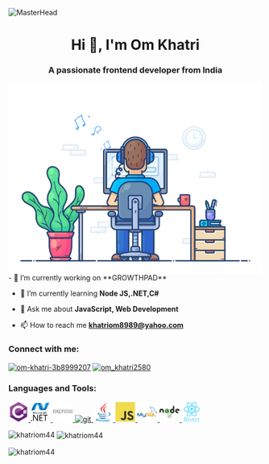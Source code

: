 ![MasterHead](https://res.cloudinary.com/superfolio/image/upload/v1620689979/68747470733a2f2f692e70696e696d672e636f6d2f6f726967696e616c732f63362f33332f63322f63363333633230656465383266306530636564376435373064626533613166332e676966_yjuh2s.gif)
<h1 align="center">Hi 👋, I'm Om Khatri</h1>
<h3 align="center">A passionate frontend developer from India</h3>

<img align="right" src="https://raw.githubusercontent.com/jsuarezruiz/jsuarezruiz/master/images/coding.gif" alt="khatriom44" />
<!--<p align="left"> <img src="https://raw.githubusercontent.com/jsuarezruiz/jsuarezruiz/master/images/coding.gif" alt="khatriom44" /> </p>-->
- 🔭 I’m currently working on **GROWTHPAD**

- 🌱 I’m currently learning **Node JS,.NET,C#**

- 💬 Ask me about **JavaScript, Web Development**

- 📫 How to reach me **khatriom8989@yahoo.com**

<h3 align="left">Connect with me:</h3>
<p align="left">
<a href="https://linkedin.com/in/om-khatri-3b8999207" target="blank"><img align="center" src="https://raw.githubusercontent.com/rahuldkjain/github-profile-readme-generator/master/src/images/icons/Social/linked-in-alt.svg" alt="om-khatri-3b8999207" height="30" width="40" /></a>
<a href="https://instagram.com/om_khatri2580" target="blank"><img align="center" src="https://raw.githubusercontent.com/rahuldkjain/github-profile-readme-generator/master/src/images/icons/Social/instagram.svg" alt="om_khatri2580" height="30" width="40" /></a>
</p>

<h3 align="left">Languages and Tools:</h3>
<p align="left"> <a href="https://www.w3schools.com/cs/" target="_blank" rel="noreferrer"> <img src="https://raw.githubusercontent.com/devicons/devicon/master/icons/csharp/csharp-original.svg" alt="csharp" width="40" height="40"/> </a> <a href="https://dotnet.microsoft.com/" target="_blank" rel="noreferrer"> <img src="https://raw.githubusercontent.com/devicons/devicon/master/icons/dot-net/dot-net-original-wordmark.svg" alt="dotnet" width="40" height="40"/> </a> <a href="https://expressjs.com" target="_blank" rel="noreferrer"> <img src="https://raw.githubusercontent.com/devicons/devicon/master/icons/express/express-original-wordmark.svg" alt="express" width="40" height="40"/> </a> <a href="https://git-scm.com/" target="_blank" rel="noreferrer"> <img src="https://www.vectorlogo.zone/logos/git-scm/git-scm-icon.svg" alt="git" width="40" height="40"/> </a> <a href="https://www.java.com" target="_blank" rel="noreferrer"> <img src="https://raw.githubusercontent.com/devicons/devicon/master/icons/java/java-original.svg" alt="java" width="40" height="40"/> </a> <a href="https://developer.mozilla.org/en-US/docs/Web/JavaScript" target="_blank" rel="noreferrer"> <img src="https://raw.githubusercontent.com/devicons/devicon/master/icons/javascript/javascript-original.svg" alt="javascript" width="40" height="40"/> </a> <a href="https://www.mysql.com/" target="_blank" rel="noreferrer"> <img src="https://raw.githubusercontent.com/devicons/devicon/master/icons/mysql/mysql-original-wordmark.svg" alt="mysql" width="40" height="40"/> </a> <a href="https://nodejs.org" target="_blank" rel="noreferrer"> <img src="https://raw.githubusercontent.com/devicons/devicon/master/icons/nodejs/nodejs-original-wordmark.svg" alt="nodejs" width="40" height="40"/> </a> <a href="https://reactjs.org/" target="_blank" rel="noreferrer"> <img src="https://raw.githubusercontent.com/devicons/devicon/master/icons/react/react-original-wordmark.svg" alt="react" width="40" height="40"/> </a> </p>

<p><img align="left" src="https://github-readme-stats.vercel.app/api/top-langs?username=khatriom44&show_icons=true&locale=en&layout=compact" alt="khatriom44" /></p>

<p>&nbsp;<img align="center" src="https://github-readme-stats.vercel.app/api?username=khatriom44&show_icons=true&locale=en" alt="khatriom44" /></p>

<p><img align="center" src="https://github-readme-streak-stats.herokuapp.com/?user=khatriom44&" alt="khatriom44" /></p>
